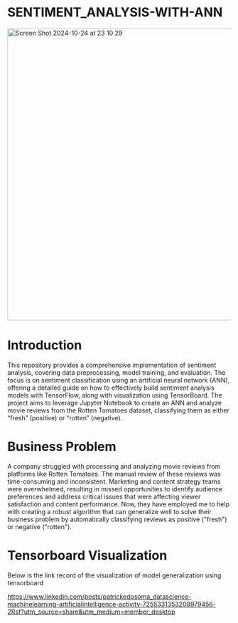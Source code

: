 # SENTIMENT_ANALYSIS-WITH-ANN

<img width="657" alt="Screen Shot 2024-10-24 at 23 10 29" src="https://github.com/user-attachments/assets/980d24e1-4f84-4579-808d-5671147b0f39">

# Introduction

This repository provides a comprehensive implementation of sentiment analysis, covering data preprocessing, model training, and evaluation. The focus is on sentiment classification using an artificial neural network (ANN), offering a detailed guide on how to effectively build sentiment analysis models with TensorFlow, along with visualization using TensorBoard. The project aims to leverage Jupyter Notebook to create an ANN and analyze movie reviews from the Rotten Tomatoes dataset, classifying them as either “fresh” (positive) or “rotten” (negative).

# Business Problem

A company struggled with processing and analyzing movie reviews from platforms like Rotten Tomatoes. The manual review of these reviews was time-consuming and inconsistent. Marketing and content strategy teams were overwhelmed, resulting in missed opportunities to identify audience preferences and address critical issues that were affecting viewer satisfaction and content performance. Now, they have employed me to help with creating a robust algorithm that can generalize well to solve their business problem by automatically classifying reviews as positive ("fresh") or negative ("rotten").


# Tensorboard Visualization
  Below is the link record  of the visualization of model generalization using tensorboard
  
  https://www.linkedin.com/posts/patrickedosoma_datascience-machinelearning-artificialintelligence-activity-7255331353208979456-2Rsf?utm_source=share&utm_medium=member_desktop
